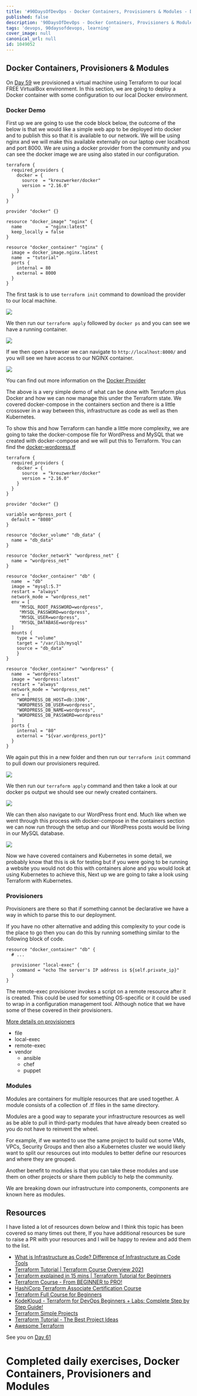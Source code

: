 ```yaml
---
title: '#90DaysOfDevOps - Docker Containers, Provisioners & Modules - Day 60'
published: false
description: '90DaysOfDevOps - Docker Containers, Provisioners & Modules'
tags: 'devops, 90daysofdevops, learning'
cover_image: null
canonical_url: null
id: 1049052
---
```


## Docker Containers, Provisioners & Modules

On [Day 59](day59.md) we provisioned a virtual machine using Terraform to our local FREE VirtualBox environment. In this section, we are going to deploy a Docker container with some configuration to our local Docker environment.

### Docker Demo

First up we are going to use the code block below, the outcome of the below is that we would like a simple web app to be deployed into docker and to publish this so that it is available to our network. We will be using nginx and we will make this available externally on our laptop over localhost and port 8000. We are using a docker provider from the community and you can see the docker image we are using also stated in our configuration.

```
terraform {
  required_providers {
    docker = {
      source  = "kreuzwerker/docker"
      version = "2.16.0"
    }
  }
}

provider "docker" {}

resource "docker_image" "nginx" {
  name         = "nginx:latest"
  keep_locally = false
}

resource "docker_container" "nginx" {
  image = docker_image.nginx.latest
  name  = "tutorial"
  ports {
    internal = 80
    external = 8000
  }
}
```

The first task is to use `terraform init` command to download the provider to our local machine.

![](Images/Day60_IAC1.png)

We then run our `terraform apply` followed by `docker ps` and you can see we have a running container.

![](Images/Day60_IAC2.png)

If we then open a browser we can navigate to `http://localhost:8000/` and you will see we have access to our NGINX container.

![](Images/Day60_IAC3.png)

You can find out more information on the [Docker Provider](https://registry.terraform.io/providers/kreuzwerker/docker/latest/docs/resources/container)

The above is a very simple demo of what can be done with Terraform plus Docker and how we can now manage this under the Terraform state. We covered docker-compose in the containers section and there is a little crossover in a way between this, infrastructure as code as well as then Kubernetes.

To show this and how Terraform can handle a little more complexity, we are going to take the docker-compose file for WordPress and MySQL that we created with docker-compose and we will put this to Terraform. You can find the [docker-wordpress.tf](/Days/IaC/Docker-WordPress/docker-WordPress.tf)

```
terraform {
  required_providers {
    docker = {
      source  = "kreuzwerker/docker"
      version = "2.16.0"
    }
  }
}

provider "docker" {}

variable wordpress_port {
  default = "8080"
}

resource "docker_volume" "db_data" {
  name = "db_data"
}

resource "docker_network" "wordpress_net" {
  name = "wordpress_net"
}

resource "docker_container" "db" {
  name  = "db"
  image = "mysql:5.7"
  restart = "always"
  network_mode = "wordpress_net"
  env = [
     "MYSQL_ROOT_PASSWORD=wordpress",
     "MYSQL_PASSWORD=wordpress",
     "MYSQL_USER=wordpress",
     "MYSQL_DATABASE=wordpress"
  ]
  mounts {
    type = "volume"
    target = "/var/lib/mysql"
    source = "db_data"
    }
}

resource "docker_container" "wordpress" {
  name  = "wordpress"
  image = "wordpress:latest"
  restart = "always"
  network_mode = "wordpress_net"
  env = [
    "WORDPRESS_DB_HOST=db:3306",
    "WORDPRESS_DB_USER=wordpress",
    "WORDPRESS_DB_NAME=wordpress",
    "WORDPRESS_DB_PASSWORD=wordpress"
  ]
  ports {
    internal = "80"
    external = "${var.wordpress_port}"
  }
}
```

We again put this in a new folder and then run our `terraform init` command to pull down our provisioners required.

![](Images/Day60_IAC4.png)

We then run our `terraform apply` command and then take a look at our docker ps output we should see our newly created containers.

![](Images/Day60_IAC5.png)

We can then also navigate to our WordPress front end. Much like when we went through this process with docker-compose in the containers section we can now run through the setup and our WordPress posts would be living in our MySQL database.

![](Images/Day60_IAC6.png)

Now we have covered containers and Kubernetes in some detail, we probably know that this is ok for testing but if you were going to be running a website you would not do this with containers alone and you would look at using Kubernetes to achieve this, Next up we are going to take a look using Terraform with Kubernetes.

### Provisioners

Provisioners are there so that if something cannot be declarative we have a way in which to parse this to our deployment.

If you have no other alternative and adding this complexity to your code is the place to go then you can do this by running something similar to the following block of code.

```
resource "docker_container" "db" {
  # ...

  provisioner "local-exec" {
    command = "echo The server's IP address is ${self.private_ip}"
  }
}

```

The remote-exec provisioner invokes a script on a remote resource after it is created. This could be used for something OS-specific or it could be used to wrap in a configuration management tool. Although notice that we have some of these covered in their provisioners.

[More details on provisioners](https://www.terraform.io/language/resources/provisioners/syntax)

- file
- local-exec
- remote-exec
- vendor
  - ansible
  - chef
  - puppet

### Modules

Modules are containers for multiple resources that are used together. A module consists of a collection of .tf files in the same directory.

Modules are a good way to separate your infrastructure resources as well as be able to pull in third-party modules that have already been created so you do not have to reinvent the wheel.

For example, if we wanted to use the same project to build out some VMs, VPCs, Security Groups and then also a Kubernetes cluster we would likely want to split our resources out into modules to better define our resources and where they are grouped.

Another benefit to modules is that you can take these modules and use them on other projects or share them publicly to help the community.

We are breaking down our infrastructure into components, components are known here as modules.

## Resources

I have listed a lot of resources down below and I think this topic has been covered so many times out there, If you have additional resources be sure to raise a PR with your resources and I will be happy to review and add them to the list.

- [What is Infrastructure as Code? Difference of Infrastructure as Code Tools](https://www.youtube.com/watch?v=POPP2WTJ8es)
- [Terraform Tutorial | Terraform Course Overview 2021](https://www.youtube.com/watch?v=m3cKkYXl-8o)
- [Terraform explained in 15 mins | Terraform Tutorial for Beginners](https://www.youtube.com/watch?v=l5k1ai_GBDE)
- [Terraform Course - From BEGINNER to PRO!](https://www.youtube.com/watch?v=7xngnjfIlK4&list=WL&index=141&t=16s)
- [HashiCorp Terraform Associate Certification Course](https://www.youtube.com/watch?v=V4waklkBC38&list=WL&index=55&t=111s)
- [Terraform Full Course for Beginners](https://www.youtube.com/watch?v=EJ3N-hhiWv0&list=WL&index=39&t=27s)
- [KodeKloud - Terraform for DevOps Beginners + Labs: Complete Step by Step Guide!](https://www.youtube.com/watch?v=YcJ9IeukJL8&list=WL&index=16&t=11s)
- [Terraform Simple Projects](https://terraform.joshuajebaraj.com/)
- [Terraform Tutorial - The Best Project Ideas](https://www.youtube.com/watch?v=oA-pPa0vfks)
- [Awesome Terraform](https://github.com/shuaibiyy/awesome-terraform)

See you on [Day 61](day61.md)

# Completed daily exercises, Docker Containers, Provisioners and Modules
